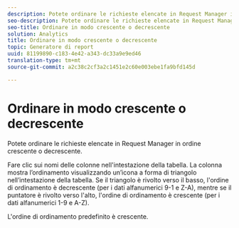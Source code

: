 ```yaml
---
description: Potete ordinare le richieste elencate in Request Manager in ordine crescente o decrescente.
seo-description: Potete ordinare le richieste elencate in Request Manager in ordine crescente o decrescente.
seo-title: Ordinare in modo crescente o decrescente
solution: Analytics
title: Ordinare in modo crescente o decrescente
topic: Generatore di report
uuid: 81199890-c183-4e42-a343-dc33a9e9ed46
translation-type: tm+mt
source-git-commit: a2c38c2cf3a2c1451e2c60e003ebe1fa9bfd145d

---
```



# Ordinare in modo crescente o decrescente

Potete ordinare le richieste elencate in Request Manager in ordine crescente o decrescente.

Fare clic sui nomi delle colonne nell'intestazione della tabella. La colonna mostra l’ordinamento visualizzando un’icona a forma di triangolo nell’intestazione della tabella. Se il triangolo è rivolto verso il basso, l'ordine di ordinamento è decrescente (per i dati alfanumerici 9-1 e Z-A), mentre se il puntatore è rivolto verso l'alto, l'ordine di ordinamento è crescente (per i dati alfanumerici 1-9 e A-Z).

L'ordine di ordinamento predefinito è crescente.

